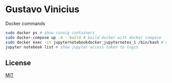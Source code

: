 # Gustavo Vinicius

Docker commands

```bash
sudo docker ps # show runnig containers
sudo docker-compose up -d --build # build docker with docker compose
sudo docker exec -it jupyternotebookdocker_jupyternotes_1 /bin/bash # connect to bash at container
jupyter notebook list # show jupyter access token to login
```

## License
[MIT](https://choosealicense.com/licenses/mit/)